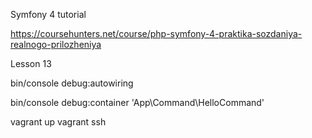 Symfony 4 tutorial

https://coursehunters.net/course/php-symfony-4-praktika-sozdaniya-realnogo-prilozheniya

Lesson 13

bin/console debug:autowiring <Service Class or Interface>

bin/console debug:container 'App\Command\HelloCommand'

vagrant up
vagrant ssh